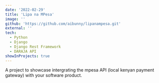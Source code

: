 ```yaml
---
date: '2022-02-29'
title: 'Lipa na MPesa'
image: ''
github: 'https://github.com/aibunny/lipanampesa.git'
external: ''
tech:
  - Python
  - Django
  - Django Rest Framework
  - DARAJA API
showInProjects: true
---
```


A project to showcase intergrating the mpesa API (local kenyan payment gateway) with your software product.
